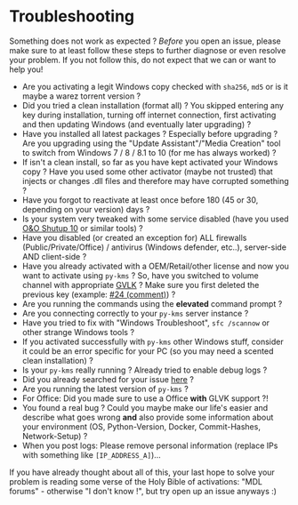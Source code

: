 # Troubleshooting

Something does not work as expected ? _Before_ you open an issue, please make sure to at least follow these steps to further diagnose or even resolve your problem.
If you not follow this, do not expect that we can or want to help you!


* Are you activating a legit Windows copy checked with `sha256`, `md5` or is it maybe a warez torrent version ?
* Did you tried a clean installation (format all) ? You skipped entering any key during installation, turning off internet connection, first activating and then updating Windows (and eventually later upgrading) ?
* Have you installed all latest packages ? Especially before upgrading ? Are you upgrading using the "Update Assistant"/"Media Creation" tool to switch from Windows 7 / 8 / 8.1 to 10 (for me has always worked) ?
* If isn't a clean install, so far as you have kept activated your Windows copy ? Have you used some other activator (maybe not trusted) that injects or changes .dll files and therefore may have corrupted something ?
* Have you forgot to reactivate at least once before 180 (45 or 30, depending on your version) days ?
* Is your system very tweaked with some service disabled (have you used [O&O Shutup 10](https://www.oo-software.com/en/shutup10) or similar tools) ?
* Have you disabled (or created an exception for) ALL firewalls (Public/Private/Office) / antivirus (Windows defender, etc..), server-side AND client-side ?
* Have you already activated with a OEM/Retail/other license and now you want to activate using `py-kms` ? So, have you switched to volume channel with appropriate [GVLK](Keys.md) ? Make sure you first deleted the previous key (example: [#24 (comment)](https://github.com/SystemRage/py-kms/issues/24#issuecomment-492431436)) ?
* Are you running the commands using the **elevated** command prompt ?
* Are you connecting correctly to your `py-kms` server instance ?
* Have you tried to fix with "Windows Troubleshoot", `sfc /scannow` or other strange Windows tools ?
* If you activated successfully with `py-kms` other Windows stuff, consider it could be an error specific for your PC (so you may need a scented clean installation) ?
* Is your `py-kms` really running ? Already tried to enable debug logs ?
* Did you already searched for your issue [here](https://github.com/SystemRage/py-kms/issues) ?
* Are you running the latest version of `py-kms` ?
* For Office: Did you made sure to use a Office **with** GLVK support ?!
* You found a real bug ? Could you maybe make our life's easier and describe what goes wrong **and** also provide some information about your environment (OS, Python-Version, Docker, Commit-Hashes, Network-Setup) ?
* When you post logs: Please remove personal information (replace IPs with something like `[IP_ADDRESS_A]`)...

If you have already thought about all of this, your last hope to solve your problem is reading some verse of the Holy Bible of activations: "MDL forums" - otherwise "I don't know !", but try open up an issue anyways :)
